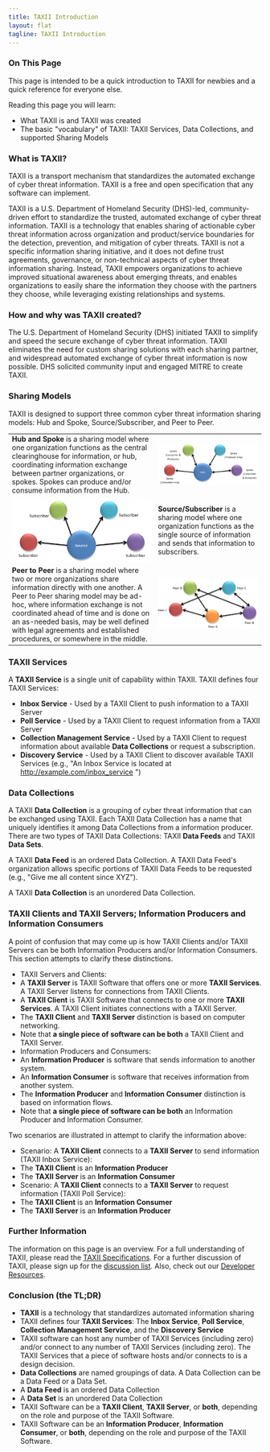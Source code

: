 ```yaml
---
title: TAXII Introduction
layout: flat
tagline: TAXII Introduction
---
```


### On This Page
This page is intended to be a quick introduction to TAXII for newbies and a quick reference for everyone else.

Reading this page you will learn:

* What TAXII is and TAXII was created 
* The basic "vocabulary" of TAXII: TAXII Services, Data Collections, and supported Sharing Models

### What is TAXII?
TAXII is a transport mechanism that standardizes the automated exchange of cyber threat information. TAXII is a free
and open specification that any software can implement.
 
TAXII is a U.S. Department of Homeland Security (DHS)-led, community-driven effort to standardize the trusted, 
automated exchange of cyber threat information. TAXII is a technology that enables sharing of actionable 
cyber threat information across organization and product/service 
boundaries for the detection, prevention, and mitigation of cyber threats. TAXII is not a specific information 
sharing initiative, and it does not define trust agreements, governance, or non-technical aspects of cyber 
threat information sharing. Instead, TAXII empowers organizations to achieve improved situational awareness about 
emerging threats, and enables organizations to easily share the information they choose with the partners they choose, 
while leveraging existing relationships and systems.

### How and why was TAXII created?
The U.S. Department of Homeland Security (DHS) initiated TAXII to simplify and speed the secure exchange of cyber 
threat information. TAXII eliminates the need for custom sharing solutions with each sharing partner, and 
widespread automated exchange of cyber threat information is now possible. DHS solicited community 
input and engaged MITRE to create TAXII.

### Sharing Models
TAXII is designed to support three common cyber threat information sharing models: Hub and Spoke, Source/Subscriber, 
and Peer to Peer. 

<table width="80%" align="center">
 <tr>
   <td style="word-wrap:break-word"><b>Hub and Spoke</b> is a sharing model where one organization functions as the central clearinghouse 
       for information, or hub, coordinating information exchange between partner organizations, or spokes.
       Spokes can produce and/or consume information from the Hub.</td>
   <td><img src="/images/hub_and_spoke.png" width="400" alt="Hub and Spoke Icon" /></td>
 </tr>
 <tr>
   <td style="word-wrap:break-word"><img src="/images/source_subscriber.png" width="300" alt="Source/Subscriber Icon" /></td>
   <td><b>Source/Subscriber</b> is a sharing model where one organization functions as the single source
   of information and sends that information to subscribers.</td>
 </tr>
 <tr>
   <td style="word-wrap:break-word"><b>Peer to Peer</b> is a sharing model where two or more organizations share information directly with 
   one another. A Peer to Peer sharing model may be ad-hoc, where information exchange is not coordinated ahead of time
   and is done on an as-needed basis, may be well defined with legal agreements and established procedures, or somewhere
   in the middle.</td>
   <td><img src="/images/peer_to_peer.png" width="300" alt="Peer to Peer Icon" /></td>
 </tr>
</table>

### TAXII Services
A **TAXII Service** is a single unit of capability within TAXII. TAXII defines four TAXII Services:

* **Inbox Service** - Used by a TAXII Client to push information to a TAXII Server
* **Poll Service** - Used by a TAXII Client to request information from a TAXII Server
* **Collection Management Service** - Used by a TAXII Client to request information about available **Data Collections** or request a subscription.
* **Discovery Service** - Used by a TAXII Client to discover available TAXII Services (e.g., "An Inbox Service is located at http://example.com/inbox_service ")

### Data Collections
A TAXII **Data Collection** is a grouping of cyber threat information that can be exchanged using TAXII. 
Each TAXII Data Collection has a name that uniquely identifies it among Data Collections from a information producer. 
There are two types of TAXII Data Collections: TAXII **Data Feeds** and TAXII **Data Sets**.

A TAXII **Data Feed** is an ordered Data Collection. A TAXII Data Feed's organization allows specific 
portions of TAXII Data Feeds to be requested (e.g., "Give me all content since XYZ").

A TAXII **Data Collection** is an unordered Data Collection.

### TAXII Clients and TAXII Servers; Information Producers and Information Consumers
A point of confusion that may come up is how TAXII Clients and/or TAXII Servers can be both Information Producers and/or 
Information Consumers. This section attempts to clarify these distinctions.

* TAXII Servers and Clients:
 * A **TAXII Server** is TAXII Software that offers one or more **TAXII Services**. A TAXII Server listens for connections from TAXII Clients.
 * A **TAXII Client** is TAXII Software that connects to one or more **TAXII Services**. A TAXII Client initiates connections with a TAXII Server.
 * The **TAXII Client** and **TAXII Server** distinction is based on computer networking. 
 * Note that **a single piece of software can be both** a TAXII Client and TAXII Server.
* Information Producers and Consumers: 
 * An **Information Producer** is software that sends information to another system.
 * An **Information Consumer** is software that receives information from another system.
 * The **Information Producer** and **Information Consumer** distinction is based on information flows.
 * Note that **a single piece of software can be both** an Information Producer and Information Consumer.

Two scenarios are illustrated in attempt to clarify the information above:

* Scenario: A **TAXII Client** connects to a **TAXII Server** to send information (TAXII Inbox Service): 
 * The **TAXII Client** is an **Information Producer**
 * The **TAXII Server** is an **Information Consumer**
* Scenario: A **TAXII Client** connects to a **TAXII Server** to request information (TAXII Poll Service): 
 * The **TAXII Client** is an **Information Consumer**
 * The **TAXII Server** is an **Information Producer** 

### Further Information
The information on this page is an overview. For a full understanding of TAXII, please read the 
[TAXII Specifications](http://taxii.mitre.org/specifications/version1.1/). For a further discussion of TAXII, please
sign up for the [discussion list](http://taxii.mitre.org/community/registration.html). Also, check out our 
[Developer Resources](/developers).

### Conclusion (the TL;DR)

* **TAXII** is a technology that standardizes automated information sharing
* TAXII defines four **TAXII Services**: The **Inbox Service**, **Poll Service**, **Collection Management Service**, and the **Discovery Service**
 * TAXII software can host any number of TAXII Services (including zero) and/or connect to any number of TAXII Services (including zero). The TAXII Services that a piece of software hosts and/or connects to is a design decision.
* **Data Collections** are named groupings of data. A Data Collection can be a Data Feed or a Data Set.
 * A **Data Feed** is an ordered Data Collection
 * A **Data Set** is an unordered Data Collection
* TAXII Software can be a **TAXII Client**, **TAXII Server**, or **both**, depending on the role and purpose of the TAXII Software.
* TAXII Software can be an **Information Producer**, **Information Consumer**, or **both**, depending on the role and purpose of the TAXII Software.
